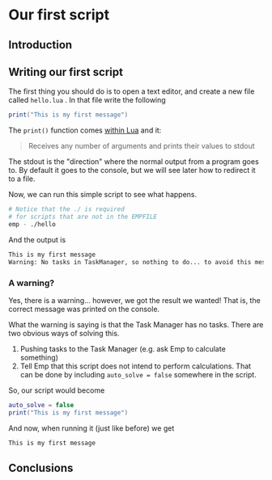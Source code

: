 # Our first script

## Introduction



## Writing our first script

The first thing you should do is to open a text editor, and create a new file called `hello.lua` . In that file write the following

```lua
print("This is my first message")
```

The `print()` function comes [within Lua](https://www.lua.org/manual/5.3/manual.html#pdf-print) and it:

> Receives any number of arguments and prints their values to stdout

The stdout is the "direction" where the normal output from a program goes to. By default it goes to the console, but we will see later how to redirect it to a file.

Now, we can run this simple script to see what happens.

```bash
# Notice that the ./ is required 
# for scripts that are not in the EMPFILE
emp - ./hello 
```

And the output is

```bash
This is my first message
Warning: No tasks in TaskManager, so nothing to do... to avoid this message set 'auto_solve = false' in your script
```

### A warning?

Yes, there is a warning... however, we got the result we wanted! That is, the correct message was printed on the console.

What the warning is saying is that the Task Manager has no tasks. There are two obvious ways of solving this.

1. Pushing tasks to the Task Manager \(e.g. ask Emp to calculate something\)
2. Tell Emp that this script does not intend to perform calculations. That can be done by including `auto_solve = false` somewhere in the script.

So, our script would become

```lua
auto_solve = false
print("This is my first message")
```

And now, when running it \(just like before\) we get

```bash
This is my first message
```

## Conclusions

